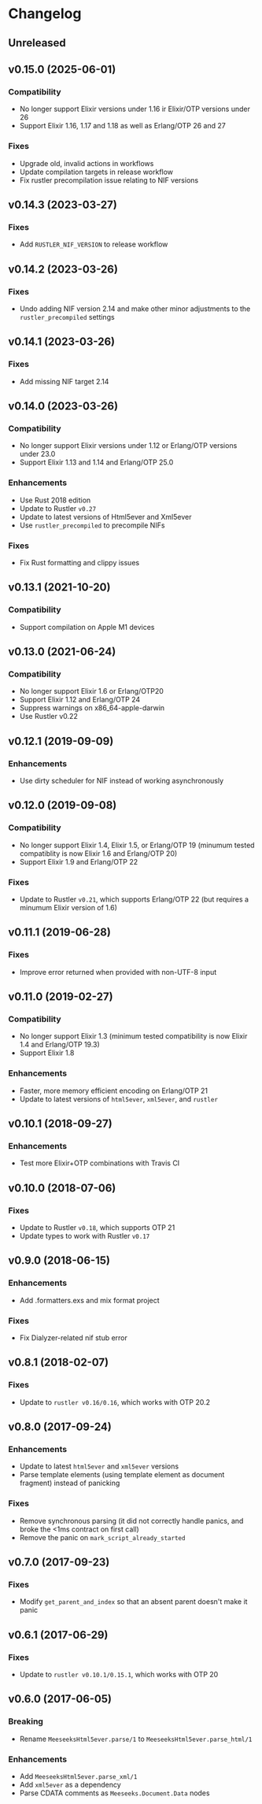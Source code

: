 # Changelog

## Unreleased

## v0.15.0 (2025-06-01)

### Compatibility

  * No longer support Elixir versions under 1.16 ir Elixir/OTP versions under 26
  * Support Elixir 1.16, 1.17 and 1.18 as well as Erlang/OTP 26 and 27

### Fixes

  * Upgrade old, invalid actions in workflows
  * Update compilation targets in release workflow
  * Fix rustler precompilation issue relating to NIF versions

## v0.14.3 (2023-03-27)

### Fixes

  * Add `RUSTLER_NIF_VERSION` to release workflow

## v0.14.2 (2023-03-26)

### Fixes

  * Undo adding NIF version 2.14 and make other minor adjustments to the `rustler_precompiled` settings

## v0.14.1 (2023-03-26)

### Fixes

  * Add missing NIF target 2.14

## v0.14.0 (2023-03-26)

### Compatibility

  * No longer support Elixir versions under 1.12 or Erlang/OTP versions under 23.0
  * Support Elixir 1.13 and 1.14 and Erlang/OTP 25.0

### Enhancements

  * Use Rust 2018 edition
  * Update to Rustler `v0.27`
  * Update to latest versions of Html5ever and Xml5ever
  * Use `rustler_precompiled` to precompile NIFs

### Fixes

  * Fix Rust formatting and clippy issues

## v0.13.1 (2021-10-20)

### Compatibility

  * Support compilation on Apple M1 devices

## v0.13.0 (2021-06-24)

### Compatibility

  * No longer support Elixir 1.6 or Erlang/OTP20
  * Support Elixir 1.12 and Erlang/OTP 24
  * Suppress warnings on x86_64-apple-darwin
  * Use Rustler v0.22

## v0.12.1 (2019-09-09)

### Enhancements

  * Use dirty scheduler for NIF instead of working asynchronously

## v0.12.0 (2019-09-08)

### Compatibility

  * No longer support Elixir 1.4, Elixir 1.5, or Erlang/OTP 19 (minumum tested compatiblity is now Elixir 1.6 and Erlang/OTP 20)
  * Support Elixir 1.9 and Erlang/OTP 22

### Fixes

  * Update to Rustler `v0.21`, which supports Erlang/OTP 22 (but requires a minumum Elixir version of 1.6)

## v0.11.1 (2019-06-28)

### Fixes

  * Improve error returned when provided with non-UTF-8 input

## v0.11.0 (2019-02-27)

### Compatibility

  * No longer support Elixir 1.3 (minimum tested compatibility is now Elixir 1.4 and Erlang/OTP 19.3)
  * Support Elixir 1.8

### Enhancements

  * Faster, more memory efficient encoding on Erlang/OTP 21
  * Update to latest versions of `html5ever`, `xml5ever`, and `rustler`

###

## v0.10.1 (2018-09-27)

### Enhancements

  * Test more Elixir+OTP combinations with Travis CI

## v0.10.0 (2018-07-06)

### Fixes

  * Update to Rustler `v0.18`, which supports OTP 21
  * Update types to work with Rustler `v0.17`

## v0.9.0 (2018-06-15)

### Enhancements

  * Add .formatters.exs and mix format project

### Fixes

  * Fix Dialyzer-related nif stub error

## v0.8.1 (2018-02-07)

### Fixes

  * Update to `rustler v0.16/0.16`, which works with OTP 20.2

## v0.8.0 (2017-09-24)

### Enhancements

  * Update to latest `html5ever` and `xml5ever` versions
  * Parse template elements (using template element as document fragment) instead of panicking

### Fixes

  * Remove synchronous parsing (it did not correctly handle panics, and broke the <1ms contract on first call)
  * Remove the panic on `mark_script_already_started`

## v0.7.0 (2017-09-23)

### Fixes

  * Modify `get_parent_and_index` so that an absent parent doesn't make it panic

## v0.6.1 (2017-06-29)

### Fixes

  * Update to `rustler v0.10.1/0.15.1`, which works with OTP 20

## v0.6.0 (2017-06-05)

### Breaking

  * Rename `MeeseeksHtml5ever.parse/1` to `MeeseeksHtml5ever.parse_html/1`

### Enhancements

  * Add `MeeseeksHtml5ever.parse_xml/1`
  * Add `xml5ever` as a dependency
  * Parse CDATA comments as `Meeseeks.Document.Data` nodes
